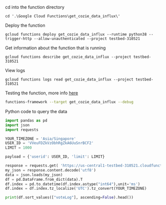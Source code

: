 cd into the function directory
```
cd '.\Google Cloud Functions\get_cozie_data_influx\'
```

Deploy the function

```
gcloud functions deploy get_cozie_data_influx --runtime python38 --trigger-http --allow-unauthenticated --project testbed-310521
```

Get information about the function that is running
```
gcloud functions describe get_cozie_data_influx --project testbed-310521
```

View logs
```
gcloud functions logs read get_cozie_data_influx --project testbed-310521
```

Testing the function, more info [here](https://github.com/GoogleCloudPlatform/functions-framework-python)
```bash
functions-framework --target get_cozie_data_influx --debug
```

Python code to query the data
```python
import pandas as pd
import json
import requests

YOUR_TIMEZONE = 'Asia/Singapore'
USER_ID = 'VVeuFDZkVzObhRgZkA6UuSnrBCF2'
LIMIT = 1000

payload = {'userid': USER_ID, 'limit': LIMIT}

response = requests.get( 'https://us-central1-testbed-310521.cloudfunctions.net/get_cozie_data_influx', params=payload)
my_json = response.content.decode('utf8')
data = json.loads(my_json)
df = pd.DataFrame.from_dict(data).T
df.index = pd.to_datetime(df.index.astype("int64"),unit='ms')
df.index = df.index.tz_localize('UTC').tz_convert(YOUR_TIMEZONE)

print(df.sort_values(["voteLog"], ascending=False).head())
```